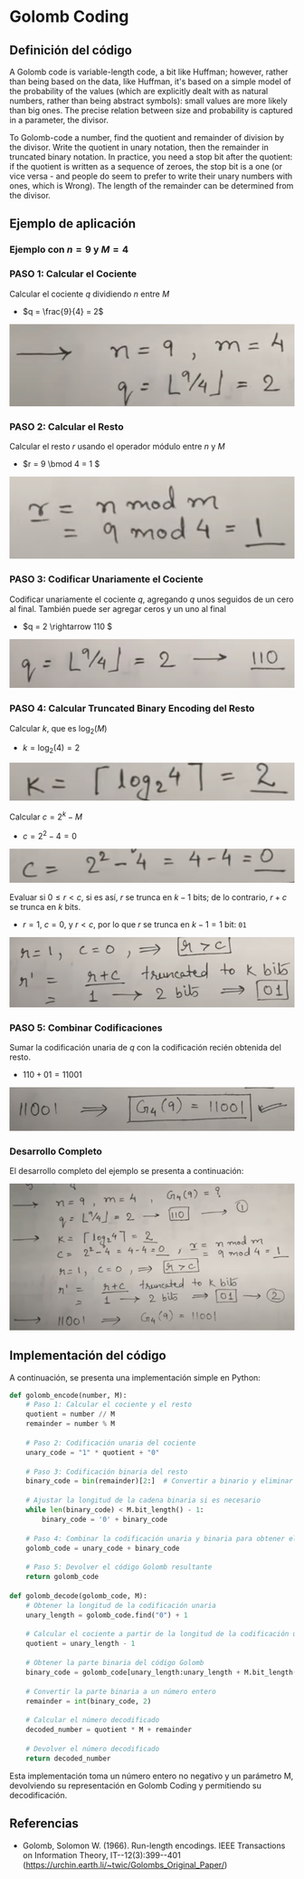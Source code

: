 # Golomb Coding

## Definición del código

A Golomb code is variable-length code, a bit like Huffman; however, rather than being based on the data, like Huffman, it's based on a simple model of the probability of the values (which are explicitly dealt with as natural numbers, rather than being abstract symbols): small values are more likely than big ones. The precise relation between size and probability is captured in a parameter, the divisor.

To Golomb-code a number, find the quotient and remainder of division by the divisor. Write the quotient in unary notation, then the remainder in truncated binary notation. In practice, you need a stop bit after the quotient: if the quotient is written as a sequence of zeroes, the stop bit is a one (or vice versa - and people do seem to prefer to write their unary numbers with ones, which is Wrong). The length of the remainder can be determined from the divisor.

## Ejemplo de aplicación

### Ejemplo con $n=9$ y $M=4$

### PASO 1: Calcular el Cociente

Calcular el cociente $q$ dividiendo $n$ entre $M$

- $q = \frac{9}{4} = 2$

![Paso 1](image.png)

### PASO 2: Calcular el Resto

Calcular el resto $r$ usando el operador módulo entre $n$ y $M$

- $r = 9 \bmod 4 = 1 $

![Paso 2](image-1.png)

### PASO 3: Codificar Unariamente el Cociente

Codificar unariamente el cociente $q$, agregando $q$ unos seguidos de un cero al final. También puede ser agregar ceros y un uno al final

- $q = 2 \rightarrow 110 $

![Paso 3](image-2.png)

### PASO 4: Calcular Truncated Binary Encoding del Resto

Calcular $k$, que es $\log_2(M)$

- $k = \log_2(4) = 2$

![Paso 4.1](image-3.png)

Calcular $c = 2^k - M$

- $c = 2^2 - 4 = 0$

![Paso 4.2](image-4.png)

Evaluar si $0 \leq r < c$, si es así, $r$ se trunca en $k-1$ bits; de lo contrario, $r + c$ se trunca en $k$ bits.

- $r = 1$, $c = 0$, y $r < c$, por lo que $r$ se trunca en $k-1 = 1$ bit: `01`

![Paso 4.3](image-5.png)

### PASO 5: Combinar Codificaciones

Sumar la codificación unaria de $q$ con la codificación recién obtenida del resto.

- $110 + 01 = 11001$

![Paso 5](image-6.png)

### Desarrollo Completo

El desarrollo completo del ejemplo se presenta a continuación:

![Desarrollo Completo](image-7.png)

## Implementación del código

A continuación, se presenta una implementación simple en Python:

```python
def golomb_encode(number, M):
    # Paso 1: Calcular el cociente y el resto
    quotient = number // M
    remainder = number % M

    # Paso 2: Codificación unaria del cociente
    unary_code = "1" * quotient + "0"

    # Paso 3: Codificación binaria del resto
    binary_code = bin(remainder)[2:]  # Convertir a binario y eliminar el prefijo '0b'

    # Ajustar la longitud de la cadena binaria si es necesario
    while len(binary_code) < M.bit_length() - 1:
        binary_code = '0' + binary_code

    # Paso 4: Combinar la codificación unaria y binaria para obtener el código Golomb
    golomb_code = unary_code + binary_code

    # Paso 5: Devolver el código Golomb resultante
    return golomb_code

def golomb_decode(golomb_code, M):
    # Obtener la longitud de la codificación unaria
    unary_length = golomb_code.find("0") + 1

    # Calcular el cociente a partir de la longitud de la codificación unaria
    quotient = unary_length - 1

    # Obtener la parte binaria del código Golomb
    binary_code = golomb_code[unary_length:unary_length + M.bit_length() - 1]

    # Convertir la parte binaria a un número entero
    remainder = int(binary_code, 2)

    # Calcular el número decodificado
    decoded_number = quotient * M + remainder

    # Devolver el número decodificado
    return decoded_number
```

Esta implementación toma un número entero no negativo y un parámetro M, devolviendo su representación en Golomb Coding y permitiendo su decodificación.

## Referencias

- Golomb, Solomon W. (1966). Run-length encodings. IEEE Transactions on Information Theory, IT--12(3):399--401 (https://urchin.earth.li/~twic/Golombs_Original_Paper/)
